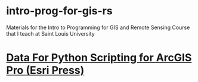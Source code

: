 # intro-prog-for-gis-rs
Materials for the Intro to Programming for GIS and Remote Sensing Course that I teach at Saint Louis University


# [Data For Python Scripting for ArcGIS Pro (Esri Press)](https://arcg.is/1XCHaH)

